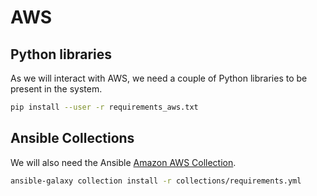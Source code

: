 # AWS

## Python libraries

As we will interact with AWS, we need a couple of Python libraries to be present in the system.

```bash
pip install --user -r requirements_aws.txt
```

## Ansible Collections

We will also need the Ansible [Amazon AWS Collection](https://github.com/ansible-collections/amazon.aws#amazon-aws-collection).

```bash
ansible-galaxy collection install -r collections/requirements.yml
```